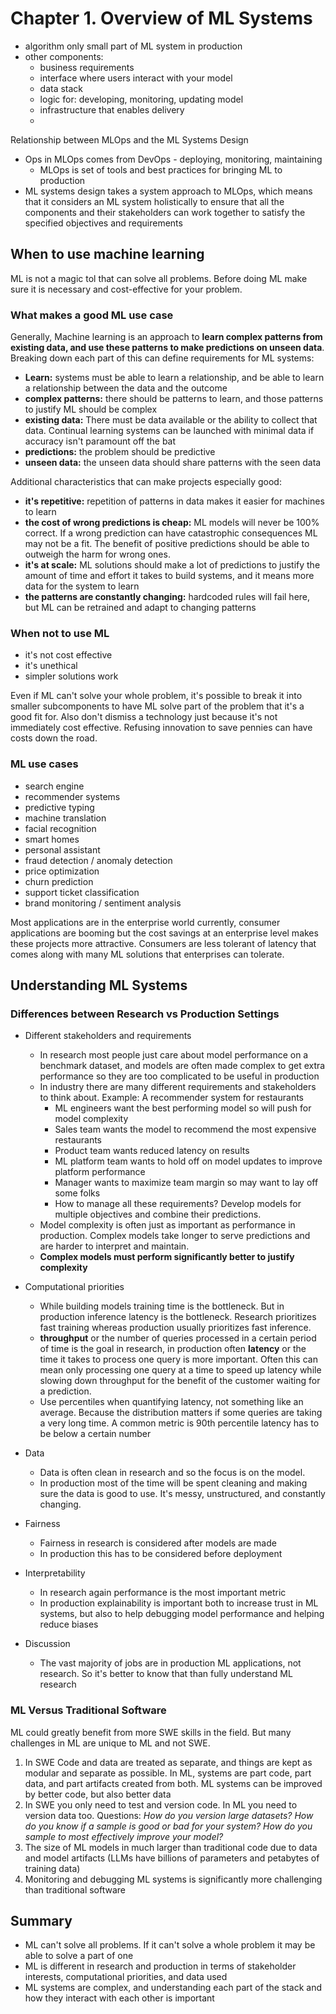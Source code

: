 # Chapter 1. Overview of ML Systems

- algorithm only small part of ML system in production
- other components:
  - business requirements
  - interface where users interact with your model
  - data stack
  - logic for: developing, monitoring, updating model
  - infrastructure  that enables delivery
  -

Relationship between MLOps and the ML Systems Design

- Ops in MLOps comes from DevOps - deploying, monitoring, maintaining
  - MLOps is set of tools and best practices for bringing ML to production
- ML systems design takes a system approach to MLOps, which means that it considers an ML system holistically to ensure that all the components and their stakeholders can work together to satisfy the specified objectives and requirements

## When to use machine learning

ML is not a magic tol that can solve all problems. Before doing ML make sure it is necessary and cost-effective for your problem.

### What makes a good ML use case

Generally, Machine learning is an approach to **learn complex patterns from existing data, and use these patterns to make predictions on unseen data**. Breaking down each part of this can define requirements for ML systems:

- **Learn:** systems must be able to learn a relationship, and be able to learn a relationship between the data and the outcome
- **complex patterns:** there should be patterns to learn, and those patterns to justify ML should be complex
- **existing data:** There must be data available or the ability to collect that data. Continual learning systems can be launched with minimal data if accuracy isn't paramount off the bat
- **predictions:** the problem should be predictive
- **unseen data:** the unseen data should share patterns with the seen data

Additional characteristics that can make projects especially good:

- **it's repetitive:** repetition of patterns in data makes it easier for machines to learn
- **the cost of wrong predictions is cheap:** ML models will never be 100% correct. If a wrong prediction can have catastrophic consequences ML may not be a fit. The benefit of positive predictions should be able to outweigh the harm for wrong ones.
- **it's at scale:** ML solutions should make a lot of predictions to justify the amount of time and effort it takes to build systems, and it means more data for the system to learn
- **the patterns are constantly changing:** hardcoded rules will fail here, but ML can be retrained and adapt to changing patterns

### When not to use ML

- it's not cost effective
- it's unethical
- simpler solutions work

Even if ML can't solve your whole problem, it's possible to break it into smaller subcomponents to have ML solve part of the problem that it's a good fit for. Also don't dismiss a technology just because it's not immediately cost effective. Refusing innovation to save pennies can have costs down the road.

### ML use cases

- search engine
- recommender systems
- predictive typing
- machine translation
- facial recognition
- smart homes
- personal assistant
- fraud detection / anomaly detection
- price optimization
- churn prediction
- support ticket classification
- brand monitoring / sentiment analysis

Most applications are in the enterprise world currently, consumer applications are booming but the cost savings at an enterprise level makes these projects more attractive. Consumers are less tolerant of latency that comes along with many ML solutions that enterprises can tolerate.

## Understanding ML Systems

### Differences between Research vs Production Settings

- Different stakeholders and requirements
  - In research most people just care about model performance on a benchmark dataset, and models are often made complex to get extra performance so they are too complicated to be useful in production
  - In industry there are many different requirements and stakeholders to think about. Example: A recommender system for restaurants
    - ML engineers want the best performing model so will push for model complexity
    - Sales team wants the model to recommend the most expensive restaurants
    - Product team wants reduced latency on results
    - ML platform team wants to hold off on model updates to improve platform performance
    - Manager wants to maximize team margin so may want to lay off some folks
    - How to manage all these requirements? Develop models for multiple objectives and combine their predictions.
  - Model complexity is often just as important as performance in production. Complex models take longer to serve predictions and are harder to interpret and maintain.
  - **Complex models must perform significantly better to justify complexity**
- Computational priorities
  - While building models training time is the bottleneck. But in production inference latency is the bottleneck. Research prioritizes fast training whereas production usually prioritizes fast inference.
  - **throughput** or the number of queries processed in a certain period of time is the goal in research, in production often **latency** or the time it takes to process one query is more important. Often this can mean only processing one query at a time to speed up latency while slowing down throughput for the benefit of the customer waiting for a prediction.
  - Use percentiles when quantifying latency, not something like an average. Because the distribution matters if some queries are taking a very long time. A common metric is 90th percentile latency has to be below a certain number
- Data
  - Data is often clean in research and so the focus is on the model.
  - In production most of the time will be spent cleaning and making sure the data is good to use. It's messy, unstructured, and constantly changing.
- Fairness
  - Fairness in research is considered after models are made
  - In production this has to be considered before deployment

- Interpretability
  - In research again performance is the most important metric
  - In production explainability is important both to increase trust in ML systems, but also to help debugging model performance and helping reduce biases
- Discussion
  - The vast majority of jobs are in production ML applications, not research. So it's better to know that than fully understand ML research

### ML Versus Traditional Software

ML could greatly benefit from more SWE skills in the field. But many challenges in ML are unique to ML and not SWE.

1. In SWE Code and data are treated as separate, and things are kept as modular and separate as possible. In ML, systems are part code, part data, and part artifacts created from both. ML systems can be improved by better code, but also better data
2. In SWE you only need to test and version code. In ML you need to version data too. Questions: *How do you version large datasets? How do you know if a sample is good or bad for your system? How do you sample to most effectively improve your model?*
3. The size of ML models in much larger than traditional code due to data and model artifacts (LLMs have billions of parameters and petabytes of training data)
4. Monitoring and debugging ML systems is significantly more challenging than traditional software

## Summary

- ML can't solve all problems. If it can't solve a whole problem it may be able to solve a part of one
- ML is different in research and production in terms of stakeholder interests, computational priorities, and data used
- ML systems are complex, and understanding each part of the stack and how they interact with each other is important
